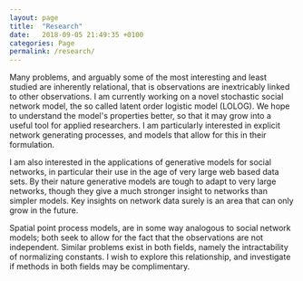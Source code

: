 ```yaml
---
layout: page
title:  "Research"
date:   2018-09-05 21:49:35 +0100
categories: Page
permalink: /research/
---
```

<p>
Many problems, and arguably some of the most interesting and least studied are inherently relational, that is observations are inextricably linked to other observations. I am currently working on a novel stochastic social network model, the so called latent order logistic model (LOLOG). We hope to understand the model's properties better, so that it may grow into a useful tool for applied researchers. I am particularly interested in explicit network generating processes, and models that allow for this in their formulation.
</p>

<p>
I am also interested in the applications of generative models for social networks, in particular their use in the age of very large web based data sets. By their nature generative models are tough to adapt to very large networks, though they give a much stronger insight to networks than simpler models. Key insights on network data surely is an area that can only grow in the future.
</p>

<p>
Spatial point process models, are in some way analogous to social network models; both seek to allow for the fact that the observations are not independent. Similar problems exist in both fields, namely the intractability of normalizing constants. I wish to explore this relationship, and investigate if methods in both fields may be complimentary.   
</p>
